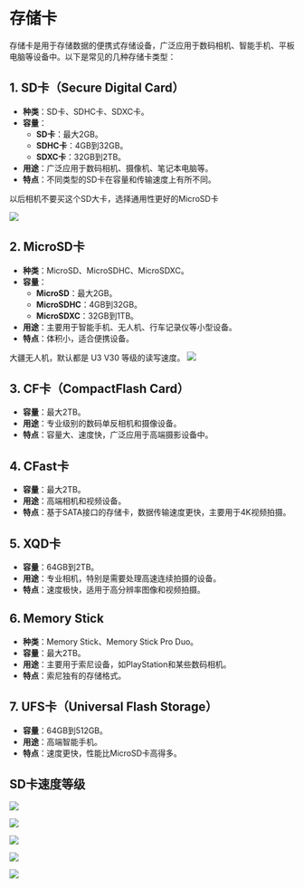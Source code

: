 # 存储卡

存储卡是用于存储数据的便携式存储设备，广泛应用于数码相机、智能手机、平板电脑等设备中。以下是常见的几种存储卡类型：
## 1. **SD卡（Secure Digital Card）**
   - **种类**：SD卡、SDHC卡、SDXC卡。
   - **容量**：
     - **SD卡**：最大2GB。
     - **SDHC卡**：4GB到32GB。
     - **SDXC卡**：32GB到2TB。
   - **用途**：广泛应用于数码相机、摄像机、笔记本电脑等。
   - **特点**：不同类型的SD卡在容量和传输速度上有所不同。

以后相机不要买这个SD大卡，选择通用性更好的MicroSD卡

![](../readme.assets/Pasted%20image%2020240910173605.png)


## 2. **MicroSD卡**
   - **种类**：MicroSD、MicroSDHC、MicroSDXC。
   - **容量**：
     - **MicroSD**：最大2GB。
     - **MicroSDHC**：4GB到32GB。
     - **MicroSDXC**：32GB到1TB。
   - **用途**：主要用于智能手机、无人机、行车记录仪等小型设备。
   - **特点**：体积小，适合便携设备。

大疆无人机，默认都是 U3 V30 等级的读写速度。
![](../readme.assets/Pasted%20image%2020240910173312.png)

## 3. **CF卡（CompactFlash Card）**
   - **容量**：最大2TB。
   - **用途**：专业级别的数码单反相机和摄像设备。
   - **特点**：容量大、速度快，广泛应用于高端摄影设备中。



## 4. **CFast卡**
   - **容量**：最大2TB。
   - **用途**：高端相机和视频设备。
   - **特点**：基于SATA接口的存储卡，数据传输速度更快，主要用于4K视频拍摄。

## 5. **XQD卡**
   - **容量**：64GB到2TB。
   - **用途**：专业相机，特别是需要处理高速连续拍摄的设备。
   - **特点**：速度极快，适用于高分辨率图像和视频拍摄。

## 6. **Memory Stick**
   - **种类**：Memory Stick、Memory Stick Pro Duo。
   - **容量**：最大2TB。
   - **用途**：主要用于索尼设备，如PlayStation和某些数码相机。
   - **特点**：索尼独有的存储格式。

## 7. **UFS卡（Universal Flash Storage）**
   - **容量**：64GB到512GB。
   - **用途**：高端智能手机。
   - **特点**：速度更快，性能比MicroSD卡高得多。


## SD卡速度等级

![](../readme.assets/Pasted%20image%2020240910173118.png)

![](../readme.assets/Pasted%20image%2020240910172705.png)

![](../readme.assets/Pasted%20image%2020240910172725.png)

![](../readme.assets/Pasted%20image%2020240910172740.png)

![](../readme.assets/Pasted%20image%2020240910172837.png)